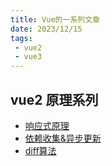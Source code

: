 ```yaml
---
title: Vue的一系列文章
date: 2023/12/15
tags:
 - vue2
 - vue3
---
```


## vue2 原理系列
- [响应式原理](/blogs/front-end/vue/2-observer.md)
- [依赖收集&异步更新](/blogs/front-end/vue/2-dep-next.md)
- [diff算法](/blogs/front-end/vue/2-diff.md)


